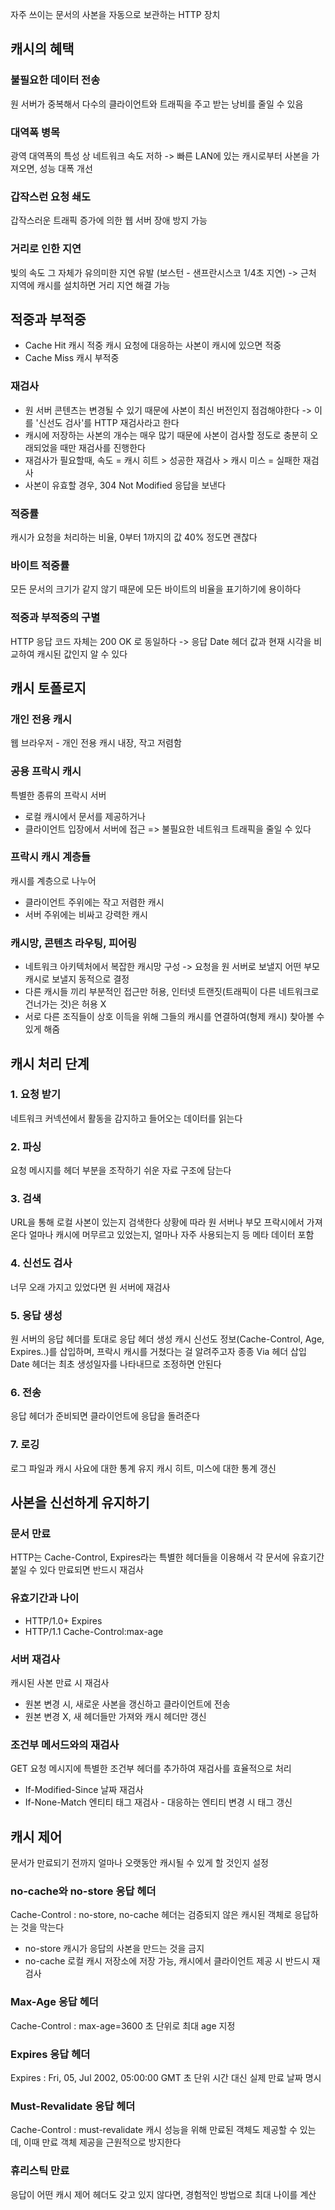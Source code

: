 자주 쓰이는 문서의 사본을 자동으로 보관하는 HTTP 장치
## 캐시의 혜택
### 불필요한 데이터 전송
원 서버가 중복해서 다수의 클라이언트와 트래픽을 주고 받는 낭비를 줄일 수 있음
### 대역폭 병목
광역 대역폭의 특성 상 네트워크 속도 저하
-> 빠른 LAN에 있는 캐시로부터 사본을 가져오면, 성능 대폭 개선
### 갑작스런 요청 쇄도
갑작스러운 트래픽 증가에 의한 웹 서버 장애 방지 가능
### 거리로 인한 지연
빛의 속도 그 자체가 유의미한 지연 유발 (보스턴 - 샌프란시스코 1/4초 지연)
-> 근처 지역에 캐시를 설치하면 거리 지연 해결 가능
## 적중과 부적중
- Cache Hit 캐시 적중
  캐시 요청에 대응하는 사본이 캐시에 있으면 적중
- Cache Miss 캐시 부적중
### 재검사
- 원 서버 콘텐츠는 변경될 수 있기 때문에 사본이 최신 버전인지 점검해야한다
-> 이를 '신선도 검사'를 HTTP 재검사라고 한다
- 캐시에 저장하는 사본의 개수는 매우 많기 때문에 사본이 검사할 정도로 충분히 오래되었을 때만 재검사를 진행한다
- 재검사가 필요할때, 속도 = 캐시 히트 > 성공한 재검사 > 캐시 미스 = 실패한 재검사
- 사본이 유효할 경우, 304 Not Modified 응답을 보낸다
### 적중률
캐시가 요청을 처리하는 비율, 0부터 1까지의 값
40% 정도면 괜찮다
### 바이트 적중률
모든 문서의 크기가 같지 않기 때문에 모든 바이트의 비율을 표기하기에 용이하다
### 적중과 부적중의 구별
HTTP 응답 코드 자체는 200 OK 로 동일하다
-> 응답 Date 헤더 값과 현재 시각을 비교하여 캐시된 값인지 알 수 있다
## 캐시 토폴로지
### 개인 전용 캐시
웹 브라우저 - 개인 전용 캐시 내장, 작고 저렴함
### 공용 프락시 캐시
특별한 종류의 프락시 서버
- 로컬 캐시에서 문서를 제공하거나
- 클라이언트 입장에서 서버에 접근
=> 불필요한 네트워크 트래픽을 줄일 수 있다
### 프락시 캐시 계층들
캐시를 계층으로 나누어 
- 클라이언트 주위에는 작고 저렴한 캐시
- 서버 주위에는 비싸고 강력한 캐시
### 캐시망, 콘텐츠 라우팅, 피어링
- 네트워크 아키텍처에서 복잡한 캐시망 구성
-> 요청을 원 서버로 보낼지 어떤 부모 캐시로 보낼지 동적으로 결정
- 다른 캐시들 끼리 부분적인 접근만 허용, 
  인터넷 트랜짓(트래픽이 다른 네트워크로 건너가는 것)은 허용 X
- 서로 다른 조직들이 상호 이득을 위해 그들의 캐시를 연결하여(형제 캐시) 찾아볼 수 있게 해줌
## 캐시 처리 단계
### 1. 요청 받기
네트워크 커넥션에서 활동을 감지하고 들어오는 데이터를 읽는다
### 2. 파싱
요청 메시지를 헤더 부분을 조작하기 쉬운 자료 구조에 담는다
### 3. 검색
URL을 통해 로컬 사본이 있는지 검색한다
상황에 따라 원 서버나 부모 프락시에서 가져온다
얼마나 캐시에 머무르고 있었는지, 얼마나 자주 사용되는지 등 메타 데이터 포함
### 4. 신선도 검사
너무 오래 가지고 있었다면 원 서버에 재검사
### 5. 응답 생성
원 서버의 응답 헤더를 토대로 응답 헤더 생성
캐시 신선도 정보(Cache-Control, Age, Expires..)를 삽입하며, 
프락시 캐시를 거쳤다는 걸 알려주고자 종종 Via 헤더 삽입
Date 헤더는 최초 생성일자를 나타내므로 조정하면 안된다
### 6. 전송
응답 헤더가 준비되면 클라이언트에 응답을 돌려준다
### 7. 로깅
로그 파일과 캐시 사요에 대한 통계 유지
캐시 히트, 미스에 대한 통계 갱신
## 사본을 신선하게 유지하기
### 문서 만료
HTTP는 Cache-Control, Expires라는 특별한 헤더들을 이용해서 각 문서에 유효기간 붙일 수 있다
만료되면 반드시 재검사
### 유효기간과 나이
- HTTP/1.0+ Expires
- HTTP/1.1 Cache-Control:max-age
### 서버 재검사
캐시된 사본 만료 시 재검사
- 원본 변경 시, 새로운 사본을 갱신하고 클라이언트에 전송
- 원본 변경 X, 새 헤더들만 가져와 캐시 헤더만 갱신
### 조건부 메서드와의 재검사
GET 요청 메시지에 특별한 조건부 헤더를 추가하여 재검사를 효율적으로 처리
- If-Modified-Since 날짜 재검사
- If-None-Match 엔티티 태그 재검사 - 대응하는 엔티티 변경 시 태그 갱신
## 캐시 제어
문서가 만료되기 전까지 얼마나 오랫동안 캐시될 수 있게 할 것인지 설정
### no-cache와 no-store 응답 헤더
Cache-Control : no-store, no-cache 헤더는 검증되지 않은 캐시된 객체로 응답하는 것을 막는다
- no-store 캐시가 응답의 사본을 만드는 것을 금지
- no-cache 로컬 캐시 저장소에 저장 가능, 캐시에서 클라이언트 제공 시 반드시 재검사
### Max-Age 응답 헤더
Cache-Control : max-age=3600
초 단위로 최대 age 지정
### Expires 응답 헤더
Expires : Fri, 05, Jul 2002, 05:00:00 GMT
초 단위 시간 대신 실제 만료 날짜 명시
### Must-Revalidate 응답 헤더
Cache-Control : must-revalidate
캐시 성능을 위해 만료된 객체도 제공할 수 있는데, 이때 만료 객체 제공을 근원적으로 방지한다
### 휴리스틱 만료
응답이 어떤 캐시 제어 헤더도 갖고 있지 않다면, 경험적인 방법으로 최대 나이를 계산








